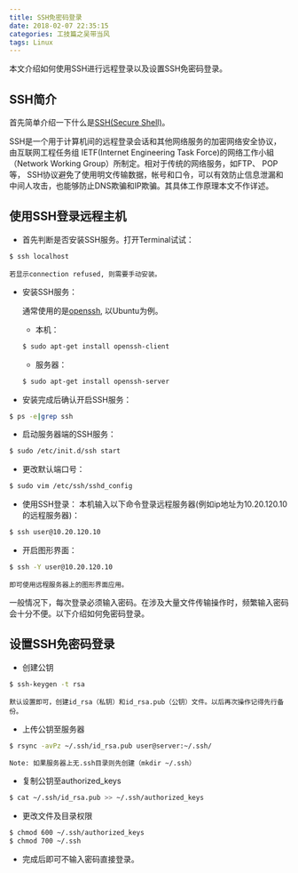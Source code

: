 ```yaml
---
title: SSH免密码登录
date: 2018-02-07 22:35:15
categories: 工技篇之吴带当风
tags: Linux
---
```


本文介绍如何使用SSH进行远程登录以及设置SSH免密码登录。

## SSH简介

首先简单介绍一下什么是[SSH(Secure Shell)](https://en.wikipedia.org/wiki/Secure_Shell)。

SSH是一个用于计算机间的远程登录会话和其他网络服务的加密网络安全协议，由互联网工程任务组 IETF(Internet Engineering Task Force)的网络工作小組（Network Working Group）所制定。相对于传统的网络服务，如FTP、 POP等， SSH协议避免了使用明文传输数据，帐号和口令，可以有效防止信息泄漏和中间人攻击，也能够防止DNS欺骗和IP欺骗。其具体工作原理本文不作详述。

## 使用SSH登录远程主机

- 首先判断是否安装SSH服务。打开Terminal试试：
``` bash
$ ssh localhost
```
 <!-- more --> 
	若显示connection refused, 则需要手动安装。

- 安装SSH服务：

	通常使用的是[openssh](https://www.openssh.com), 以Ubuntu为例。

	- 本机：
	``` bash
	$ sudo apt-get install openssh-client
	```

	- 服务器：
	``` bash
	$ sudo apt-get install openssh-server
	```

- 安装完成后确认开启SSH服务：
``` bash
$ ps -e|grep ssh
```

- 启动服务器端的SSH服务：
``` bash
$ sudo /etc/init.d/ssh start
```

- 更改默认端口号：
``` bash
$ sudo vim /etc/ssh/sshd_config
```

- 使用SSH登录：
	本机输入以下命令登录远程服务器(例如ip地址为10.20.120.10的远程服务器)：
``` bash
$ ssh user@10.20.120.10
```
- 开启图形界面：
``` bash
$ ssh -Y user@10.20.120.10
```
	即可使用远程服务器上的图形界面应用。

一般情况下，每次登录必须输入密码。在涉及大量文件传输操作时，频繁输入密码会十分不便。以下介绍如何免密码登录。


## 设置SSH免密码登录 

- 创建公钥
``` bash
$ ssh-keygen -t rsa
```

	默认设置即可，创建id_rsa（私钥）和id_rsa.pub（公钥）文件。以后再次操作记得先行备份。

- 上传公钥至服务器
``` bash
$ rsync -avPz ~/.ssh/id_rsa.pub user@server:~/.ssh/
```
	Note: 如果服务器上无.ssh目录则先创建（mkdir ~/.ssh）


- 复制公钥至authorized_keys
``` bash
$ cat ~/.ssh/id_rsa.pub >> ~/.ssh/authorized_keys
```

- 更改文件及目录权限
``` bash
$ chmod 600 ~/.ssh/authorized_keys
$ chmod 700 ~/.ssh
```

- 完成后即可不输入密码直接登录。 
